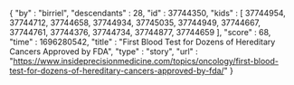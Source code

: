 {
  "by" : "birriel",
  "descendants" : 28,
  "id" : 37744350,
  "kids" : [ 37744954, 37744712, 37744658, 37744934, 37745035, 37744949, 37744667, 37744761, 37744376, 37744734, 37744877, 37744659 ],
  "score" : 68,
  "time" : 1696280542,
  "title" : "First Blood Test for Dozens of Hereditary Cancers Approved by FDA",
  "type" : "story",
  "url" : "https://www.insideprecisionmedicine.com/topics/oncology/first-blood-test-for-dozens-of-hereditary-cancers-approved-by-fda/"
}
